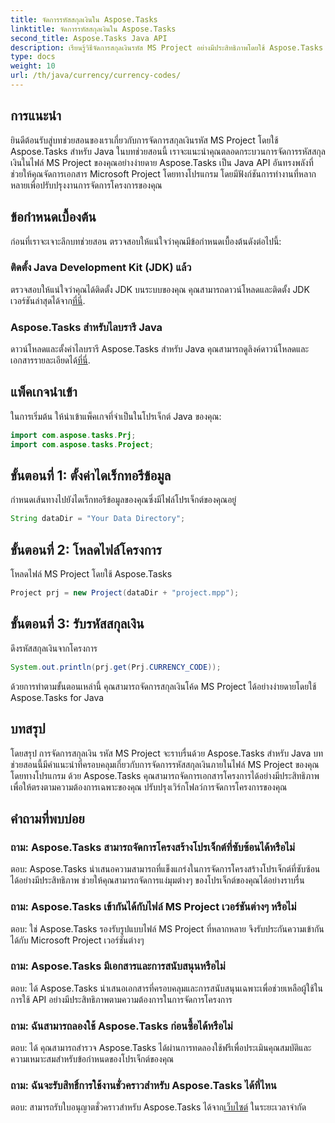 ```yaml
---
title: จัดการรหัสสกุลเงินใน Aspose.Tasks
linktitle: จัดการรหัสสกุลเงินใน Aspose.Tasks
second_title: Aspose.Tasks Java API
description: เรียนรู้วิธีจัดการสกุลเงินรหัส MS Project อย่างมีประสิทธิภาพโดยใช้ Aspose.Tasks สำหรับ Java ปรับปรุงงานการจัดการโครงการของคุณได้อย่างง่ายดาย
type: docs
weight: 10
url: /th/java/currency/currency-codes/
---
```

## การแนะนำ
ยินดีต้อนรับสู่บทช่วยสอนของเราเกี่ยวกับการจัดการสกุลเงินรหัส MS Project โดยใช้ Aspose.Tasks สำหรับ Java ในบทช่วยสอนนี้ เราจะแนะนำคุณตลอดกระบวนการจัดการรหัสสกุลเงินในไฟล์ MS Project ของคุณอย่างง่ายดาย Aspose.Tasks เป็น Java API อันทรงพลังที่ช่วยให้คุณจัดการเอกสาร Microsoft Project โดยทางโปรแกรม โดยมีฟังก์ชันการทำงานที่หลากหลายเพื่อปรับปรุงงานการจัดการโครงการของคุณ
## ข้อกำหนดเบื้องต้น
ก่อนที่เราจะเจาะลึกบทช่วยสอน ตรวจสอบให้แน่ใจว่าคุณมีข้อกำหนดเบื้องต้นดังต่อไปนี้:
### ติดตั้ง Java Development Kit (JDK) แล้ว
ตรวจสอบให้แน่ใจว่าคุณได้ติดตั้ง JDK บนระบบของคุณ คุณสามารถดาวน์โหลดและติดตั้ง JDK เวอร์ชันล่าสุดได้จาก[ที่นี่](https://www.oracle.com/java/technologies/javase-jdk11-downloads.html).
### Aspose.Tasks สำหรับไลบรารี Java
 ดาวน์โหลดและตั้งค่าไลบรารี Aspose.Tasks สำหรับ Java คุณสามารถดูลิงค์ดาวน์โหลดและเอกสารรายละเอียดได้[ที่นี่](https://reference.aspose.com/tasks/java/).

## แพ็คเกจนำเข้า
ในการเริ่มต้น ให้นำเข้าแพ็คเกจที่จำเป็นในโปรเจ็กต์ Java ของคุณ:
```java
import com.aspose.tasks.Prj;
import com.aspose.tasks.Project;
```

## ขั้นตอนที่ 1: ตั้งค่าไดเร็กทอรีข้อมูล
กำหนดเส้นทางไปยังไดเร็กทอรีข้อมูลของคุณซึ่งมีไฟล์โปรเจ็กต์ของคุณอยู่
```java
String dataDir = "Your Data Directory";
```
## ขั้นตอนที่ 2: โหลดไฟล์โครงการ
โหลดไฟล์ MS Project โดยใช้ Aspose.Tasks
```java
Project prj = new Project(dataDir + "project.mpp");
```
## ขั้นตอนที่ 3: รับรหัสสกุลเงิน
ดึงรหัสสกุลเงินจากโครงการ
```java
System.out.println(prj.get(Prj.CURRENCY_CODE));
```
ด้วยการทำตามขั้นตอนเหล่านี้ คุณสามารถจัดการสกุลเงินโค้ด MS Project ได้อย่างง่ายดายโดยใช้ Aspose.Tasks for Java

## บทสรุป
โดยสรุป การจัดการสกุลเงิน รหัส MS Project จะราบรื่นด้วย Aspose.Tasks สำหรับ Java บทช่วยสอนนี้มีคำแนะนำที่ครอบคลุมเกี่ยวกับการจัดการรหัสสกุลเงินภายในไฟล์ MS Project ของคุณโดยทางโปรแกรม ด้วย Aspose.Tasks คุณสามารถจัดการเอกสารโครงการได้อย่างมีประสิทธิภาพเพื่อให้ตรงตามความต้องการเฉพาะของคุณ ปรับปรุงเวิร์กโฟลว์การจัดการโครงการของคุณ
## คำถามที่พบบ่อย
### ถาม: Aspose.Tasks สามารถจัดการโครงสร้างโปรเจ็กต์ที่ซับซ้อนได้หรือไม่
ตอบ: Aspose.Tasks นำเสนอความสามารถที่แข็งแกร่งในการจัดการโครงสร้างโปรเจ็กต์ที่ซับซ้อนได้อย่างมีประสิทธิภาพ ช่วยให้คุณสามารถจัดการแง่มุมต่างๆ ของโปรเจ็กต์ของคุณได้อย่างราบรื่น
### ถาม: Aspose.Tasks เข้ากันได้กับไฟล์ MS Project เวอร์ชันต่างๆ หรือไม่
ตอบ: ใช่ Aspose.Tasks รองรับรูปแบบไฟล์ MS Project ที่หลากหลาย จึงรับประกันความเข้ากันได้กับ Microsoft Project เวอร์ชันต่างๆ
### ถาม: Aspose.Tasks มีเอกสารและการสนับสนุนหรือไม่
ตอบ: ได้ Aspose.Tasks นำเสนอเอกสารที่ครอบคลุมและการสนับสนุนเฉพาะเพื่อช่วยเหลือผู้ใช้ในการใช้ API อย่างมีประสิทธิภาพตามความต้องการในการจัดการโครงการ
### ถาม: ฉันสามารถลองใช้ Aspose.Tasks ก่อนซื้อได้หรือไม่
ตอบ: ได้ คุณสามารถสำรวจ Aspose.Tasks ได้ผ่านการทดลองใช้ฟรีเพื่อประเมินคุณสมบัติและความเหมาะสมสำหรับข้อกำหนดของโปรเจ็กต์ของคุณ
### ถาม: ฉันจะรับสิทธิ์การใช้งานชั่วคราวสำหรับ Aspose.Tasks ได้ที่ไหน
 ตอบ: สามารถรับใบอนุญาตชั่วคราวสำหรับ Aspose.Tasks ได้จาก[เว็บไซต์](https://purchase.aspose.com/temporary-license/) ในระยะเวลาจำกัด